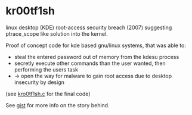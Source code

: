 # kr00tf1sh
linux desktop (KDE) root-access security breach (2007) suggesting ptrace_scope like solution into the kernel.

Proof of concept code for kde based gnu/linux systems, that was able to:
 - steal the entered password out of memory from the kdesu process
 - secretly execute other commands than the user wanted, then performing the users task
 - -> open the way for malware to gain root access due to desktop insecurity by design

(see [kro0tf1sh.c](https://github.com/M64GitHub/kr00tf1sh/blob/main/krootfish.c) for the final code)

See [gist](https://gist.github.com/M64GitHub/5353d9cdb61bfab6d0b9740591cd8bcb) for more info on the story behind.
